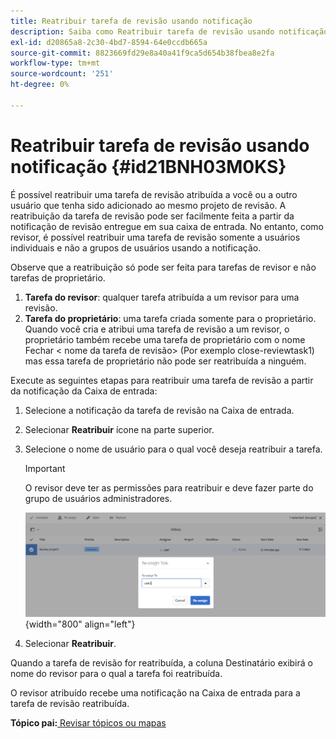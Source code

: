 ```yaml
---
title: Reatribuir tarefa de revisão usando notificação
description: Saiba como Reatribuir tarefa de revisão usando notificação
exl-id: d20865a8-2c30-4bd7-8594-64e0ccdb665a
source-git-commit: 8823669fd29e8a40a41f9ca5d654b38fbea8e2fa
workflow-type: tm+mt
source-wordcount: '251'
ht-degree: 0%

---
```


# Reatribuir tarefa de revisão usando notificação {#id21BNH03M0KS}

É possível reatribuir uma tarefa de revisão atribuída a você ou a outro usuário que tenha sido adicionado ao mesmo projeto de revisão. A reatribuição da tarefa de revisão pode ser facilmente feita a partir da notificação de revisão entregue em sua caixa de entrada. No entanto, como revisor, é possível reatribuir uma tarefa de revisão somente a usuários individuais e não a grupos de usuários usando a notificação.

Observe que a reatribuição só pode ser feita para tarefas de revisor e não tarefas de proprietário.

1. **Tarefa do revisor**: qualquer tarefa atribuída a um revisor para uma revisão.
1. **Tarefa do proprietário**: uma tarefa criada somente para o proprietário. Quando você cria e atribui uma tarefa de revisão a um revisor, o proprietário também recebe uma tarefa de proprietário com o nome Fechar &lt; nome da tarefa de revisão\> \(Por exemplo close-reviewtask1\) mas essa tarefa de proprietário não pode ser reatribuída a ninguém.

Execute as seguintes etapas para reatribuir uma tarefa de revisão a partir da notificação da Caixa de entrada:

1. Selecione a notificação da tarefa de revisão na Caixa de entrada.
1. Selecionar **Reatribuir** ícone na parte superior.
1. Selecione o nome de usuário para o qual você deseja reatribuir a tarefa.

   >[!IMPORTANT]
   >
   > O revisor deve ter as permissões para reatribuir e deve fazer parte do grupo de usuários administradores.

   ![](images/reassign-user-inbox.png){width="800" align="left"}

1. Selecionar **Reatribuir**.

Quando a tarefa de revisão for reatribuída, a coluna Destinatário exibirá o nome do revisor para o qual a tarefa foi reatribuída.

O revisor atribuído recebe uma notificação na Caixa de entrada para a tarefa de revisão reatribuída.

**Tópico pai:**[ Revisar tópicos ou mapas](review.md)
